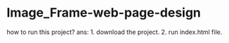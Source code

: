 # Image_Frame-web-page-design
how to run this project?
ans: 1. download the project.
  2. run index.html file.
